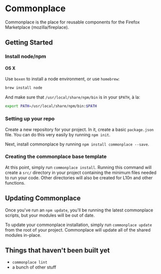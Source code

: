 # Commonplace

Commonplace is the place for reusable components for the Firefox Marketplace (mozilla/fireplace).

## Getting Started

###  Install node/npm

#### OS X

Use `boxen` to install a node environment, or use `homebrew`:

```bash
brew install node
```

And make sure that `/usr/local/share/npm/bin` is in your `$PATH`, à la:

```bash
export PATH=/usr/local/share/npm/bin:$PATH
```

### Setting up your repo

Create a new repository for your project. In it, create a basic `package.json` file. You can do this very easily by running `npm init`.

Next, install commonplace by running `npm install commonplace --save`.

### Creating the commonplace base template

At this point, simply run `commonplace install`. Running this command will create a `src/` directory in your project containing the minimum files needed to run your code. Other directories will also be created for L10n and other functions.


## Updating Commonplace

Once you've run an `npm update`, you'll be running the latest commonplace scripts, but your modules will be out of date.

To update your commonplace installation, simply run `commonplace update` from the root of your project. Commonplace will update all of the shared modules in-place.


## Things that haven't been built yet

* `commonplace lint`
* a bunch of other stuff
